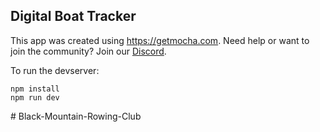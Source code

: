 ## Digital Boat Tracker

This app was created using https://getmocha.com.
Need help or want to join the community? Join our [Discord](https://discord.gg/shDEGBSe2d).

To run the devserver:
```
npm install
npm run dev
```
#   B l a c k - M o u n t a i n - R o w i n g - C l u b  
 